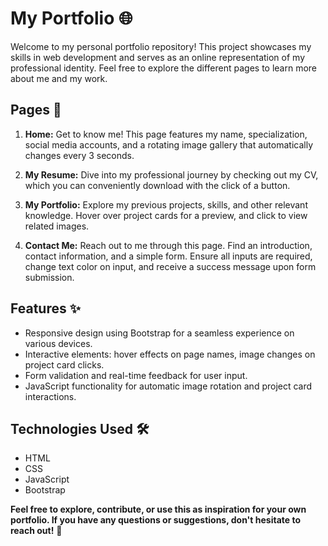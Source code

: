 # My Portfolio 🌐

Welcome to my personal portfolio repository! This project showcases my skills in web development and serves as an online representation of my professional identity. Feel free to explore the different pages to learn more about me and my work.

## Pages 📄

1. **Home:** Get to know me! This page features my name, specialization, social media accounts, and a rotating image gallery that automatically changes every 3 seconds.

2. **My Resume:** Dive into my professional journey by checking out my CV, which you can conveniently download with the click of a button.

3. **My Portfolio:** Explore my previous projects, skills, and other relevant knowledge. Hover over project cards for a preview, and click to view related images.

4. **Contact Me:** Reach out to me through this page. Find an introduction, contact information, and a simple form. Ensure all inputs are required, change text color on input, and receive a success message upon form submission.

## Features ✨

- Responsive design using Bootstrap for a seamless experience on various devices.
- Interactive elements: hover effects on page names, image changes on project card clicks.
- Form validation and real-time feedback for user input.
- JavaScript functionality for automatic image rotation and project card interactions.

## Technologies Used 🛠️

- HTML
- CSS
- JavaScript
- Bootstrap

**Feel free to explore, contribute, or use this as inspiration for your own portfolio. If you have any questions or suggestions, don't hesitate to reach out!** 🚀
